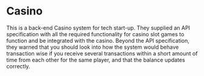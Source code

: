 # Casino
This is a back-end Casino system for tech start-up.
They supplied an API specification with all the required functionality for casino slot games to
function and be integrated with the casino.
Beyond the API specification, they warned that you should look into how the system would behave
transaction wise if you receive several transactions within a short amount of time from each other
for the same player, and that the balance updates correctly.
